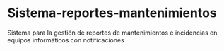 # Sistema-reportes-mantenimientos
Sistema para la gestión de reportes de mantenimientos e incidencias en equipos informáticos con notificaciones
